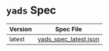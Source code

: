 # `yads` Spec

| Version | Spec File                               |
| ------- | --------------------------------------- |
| latest  | [yads_spec_latest.json](./yads_spec_latest.json) | 